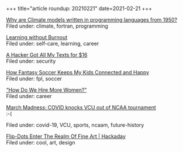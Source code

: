 +++
title="article roundup: 20210221"
date=2021-02-21
+++

[Why are Climate models written in programming languages from 1950?](https://partee.io/2021/02/21/climate-model-response/)  
Filed under: climate, fortran, programming

[Learning without Burnout](https://junglecoder.com/blog/learning-without-burnout)  
Filed under: self-care, learning, career

[A Hacker Got All My Texts for $16](https://www.vice.com/en/article/y3g8wb/hacker-got-my-texts-16-dollars-sakari-netnumber)  
Filed under: security

[How Fantasy Soccer Keeps My Kids Connected and Happy](https://www.wired.com/story/fantasy-soccer-kids-community-coronavirus-pandemic/)  
Filed under: fpl, soccer

[“How Do We Hire More Women?”](https://www.emilykager.com/writing/2021/03/20/diversity.html)  
Filed under: career

[March Madness: COVID knocks VCU out of NCAA tournament](https://sports.yahoo.com/inside-devastating-end-to-vcu-season-covid-19-ncaa-mens-tournament-014123044.html)  
:-(

Filed under: covid-19, VCU, sports, ncaam, future-history

[Flip-Dots Enter The Realm Of Fine Art | Hackaday](https://hackaday.com/2021/03/21/flip-dots-enter-the-realm-of-fine-art/)  
Filed under: cool, art, design

